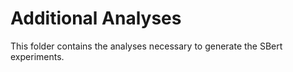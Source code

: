 # Additional Analyses

This folder contains the analyses necessary to generate the SBert experiments.
